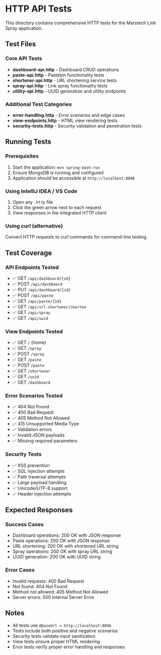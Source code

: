 # HTTP API Tests

This directory contains comprehensive HTTP tests for the Marstech Link Spray application.

## Test Files

### Core API Tests
- **dashboard-api.http** - Dashboard CRUD operations
- **paste-api.http** - Pastebin functionality tests
- **shortener-api.http** - URL shortening service tests
- **spray-api.http** - Link spray functionality tests
- **utility-api.http** - UUID generation and utility endpoints

### Additional Test Categories
- **error-handling.http** - Error scenarios and edge cases
- **view-endpoints.http** - HTML view rendering tests
- **security-tests.http** - Security validation and penetration tests

## Running Tests

### Prerequisites
1. Start the application: `mvn spring-boot:run`
2. Ensure MongoDB is running and configured
3. Application should be accessible at `http://localhost:8096`

### Using IntelliJ IDEA / VS Code
1. Open any `.http` file
2. Click the green arrow next to each request
3. View responses in the integrated HTTP client

### Using curl (alternative)
Convert HTTP requests to curl commands for command-line testing.

## Test Coverage

### API Endpoints Tested
- ✅ GET `/api/dashboard/{id}`
- ✅ POST `/api/dashboard`
- ✅ PUT `/api/dashboard/{id}`
- ✅ POST `/api/paste`
- ✅ GET `/api/paste/{id}`
- ✅ GET `/api/url-shortener/shorten`
- ✅ GET `/api/spray`
- ✅ GET `/api/uuid`

### View Endpoints Tested
- ✅ GET `/` (home)
- ✅ GET `/spray`
- ✅ POST `/spray`
- ✅ GET `/paste`
- ✅ POST `/paste`
- ✅ GET `/shortener`
- ✅ GET `/uuid`
- ✅ GET `/dashboard`

### Error Scenarios Tested
- ✅ 404 Not Found
- ✅ 400 Bad Request
- ✅ 405 Method Not Allowed
- ✅ 415 Unsupported Media Type
- ✅ Validation errors
- ✅ Invalid JSON payloads
- ✅ Missing required parameters

### Security Tests
- ✅ XSS prevention
- ✅ SQL injection attempts
- ✅ Path traversal attempts
- ✅ Large payload handling
- ✅ Unicode/UTF-8 support
- ✅ Header injection attempts

## Expected Responses

### Success Cases
- Dashboard operations: 200 OK with JSON response
- Paste operations: 200 OK with JSON response
- URL shortening: 200 OK with shortened URL string
- Spray operations: 200 OK with spray URL string
- UUID generation: 200 OK with UUID string

### Error Cases
- Invalid requests: 400 Bad Request
- Not found: 404 Not Found
- Method not allowed: 405 Method Not Allowed
- Server errors: 500 Internal Server Error

## Notes

- All tests use `@baseUrl = http://localhost:8096`
- Tests include both positive and negative scenarios
- Security tests validate input sanitization
- View tests ensure proper HTML rendering
- Error tests verify proper error handling and responses